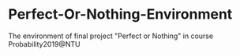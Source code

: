 # Perfect-Or-Nothing-Environment
The environment of final project "Perfect or Nothing" in course Probability2019@NTU
